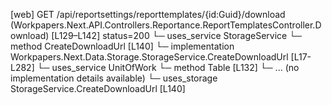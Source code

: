 [web] GET /api/reportsettings/reporttemplates/{id:Guid}/download  (Workpapers.Next.API.Controllers.Reportance.ReportTemplatesController.Download)  [L129–L142] status=200
  └─ uses_service StorageService
    └─ method CreateDownloadUrl [L140]
      └─ implementation Workpapers.Next.Data.Storage.StorageService.CreateDownloadUrl [L17-L282]
  └─ uses_service UnitOfWork
    └─ method Table [L132]
      └─ ... (no implementation details available)
  └─ uses_storage StorageService.CreateDownloadUrl [L140]

